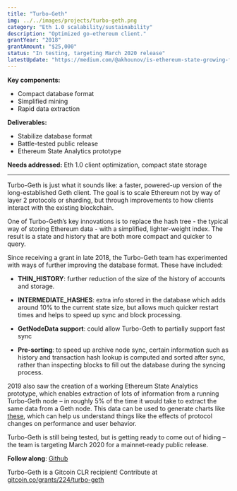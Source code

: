 ```yaml
---
title: "Turbo-Geth"
img: ../../images/projects/turbo-geth.png
category: "Eth 1.0 scalability/sustainability"
description: "Optimized go-ethereum client."
grantYear: "2018"
grantAmount: "$25,000"
status: "In testing, targeting March 2020 release"
latestUpdate: "https://medium.com/@akhounov/is-ethereum-state-growing-faster-now-and-ethereum-state-analytics-project-97777ab47af"
---
```


**Key components:**

- Compact database format
- Simplified mining
- Rapid data extraction

**Deliverables:**

- Stabilize database format
- Battle-tested public release
- Ethereum State Analytics prototype

**Needs addressed:** Eth 1.0 client optimization, compact state storage

---

Turbo-Geth is just what it sounds like: a faster, powered-up version of the long-established Geth client. The goal is to scale Ethereum not by way of layer 2 protocols or sharding, but through improvements to how clients interact with the existing blockchain.

One of Turbo-Geth’s key innovations is to replace the hash tree - the typical way of storing Ethereum data - with a simplified, lighter-weight index. The result is a state and history that are both more compact and quicker to query.

Since receiving a grant in late 2018, the Turbo-Geth team has experimented with ways of further improving the database format. These have included:

- **THIN_HISTORY**: further reduction of the size of the history of accounts and storage.

- **INTERMEDIATE_HASHES**: extra info stored in the database which adds around 10% to the current state size, but allows much quicker restart times and helps to speed up sync and block processing.

- **GetNodeData support**: could allow Turbo-Geth to partially support fast sync

- **Pre-sorting**: to speed up archive node sync, certain information such as history and transaction hash lookup is computed and sorted after sync, rather than inspecting blocks to fill out the database during the syncing process.

2019 also saw the creation of a working Ethereum State Analytics prototype, which enables extraction of lots of information from a running Turbo-Geth node – in roughly 5% of the time it would take to extract the same data from a Geth node. This data can be used to generate charts like [these](https://medium.com/@akhounov/ethereum-block-gas-limit-increase-and-state-growth-b95353153179), which can help us understand things like the effects of protocol changes on performance and user behavior.

Turbo-Geth is still being tested, but is getting ready to come out of hiding – the team is targeting March 2020 for a mainnet-ready public release.

**Follow along**: [Github](https://github.com/ledgerwatch/turbo-geth)

Turbo-Geth is a Gitcoin CLR recipient! Contribute at [gitcoin.co/grants/224/turbo-geth](https://gitcoin.co/grants/224/turbo-geth)
